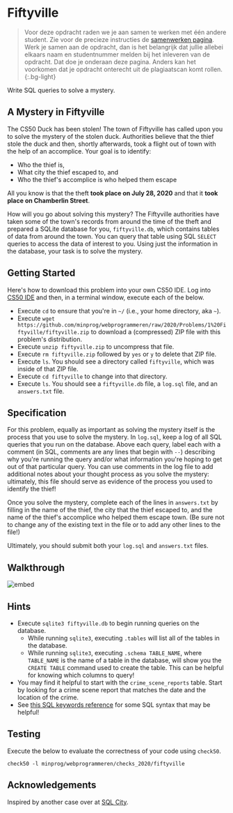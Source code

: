 # Fiftyville

> Voor deze opdracht raden we je aan samen te werken met één andere student. Zie voor de precieze instructies de [samenwerken pagina](/naslag/samenwerken). Werk je samen aan de opdracht, dan is het belangrijk dat jullie allebei elkaars naam en studentnummer melden bij het inleveren van de opdracht. Dat doe je onderaan deze pagina. Anders kan het voorkomen dat je opdracht onterecht uit de plagiaatscan komt rollen.
{:.bg-light}

Write SQL queries to solve a mystery.

## A Mystery in Fiftyville

The CS50 Duck has been stolen! The town of Fiftyville has called upon you to solve the mystery of the stolen duck. Authorities believe that the thief stole the duck and then, shortly afterwards, took a flight out of town with the help of an accomplice. Your goal is to identify:

* Who the thief is,
* What city the thief escaped to, and
* Who the thief's accomplice is who helped them escape

All you know is that the theft **took place on July 28, 2020** and that it **took place on Chamberlin Street**.

How will you go about solving this mystery? The Fiftyville authorities have taken some of the town's records from around the time of the theft and prepared a SQLite database for you, `fiftyville.db`, which contains tables of data from around the town. You can query that table using SQL `SELECT` queries to access the data of interest to you. Using just the information in the database, your task is to solve the mystery.

## Getting Started

Here's how to download this problem into your own CS50 IDE. Log into [CS50 IDE](https://ide.cs50.io/) and then, in a terminal window, execute each of the below.

* Execute `cd` to ensure that you're in `~/` (i.e., your home directory, aka `~`).
* Execute `wget https://github.com/minprog/webprogrammeren/raw/2020/Problems/1%20Fiftyville/fiftyville.zip` to download a (compressed) ZIP file with this problem's distribution.
* Execute `unzip fiftyville.zip` to uncompress that file.
* Execute `rm fiftyville.zip` followed by `yes` or `y` to delete that ZIP file.
* Execute `ls`. You should see a directory called `fiftyville`, which was inside of that ZIP file.
* Execute `cd fiftyville` to change into that directory.
* Execute `ls`. You should see a `fiftyville.db` file, a `log.sql` file, and an `answers.txt` file.

## Specification

For this problem, equally as important as solving the mystery itself is the process that you use to solve the mystery. In `log.sql`, keep a log of all SQL queries that you run on the database. Above each query, label each with a comment (in SQL, comments are any lines that begin with `--`) describing why you're running the query and/or what information you're hoping to get out of that particular query. You can use comments in the log file to add additional notes about your thought process as you solve the mystery: ultimately, this file should serve as evidence of the process you used to identify the thief!

Once you solve the mystery, complete each of the lines in `answers.txt` by filling in the name of the thief, the city that the thief escaped to, and the name of the thief's accomplice who helped them escape town. (Be sure not to change any of the existing text in the file or to add any other lines to the file!)

Ultimately, you should submit both your `log.sql` and `answers.txt` files.

## Walkthrough

![embed](https://www.youtube.com/embed/x7Q8tJMi7cQ)

## Hints

* Execute `sqlite3 fiftyville.db` to begin running queries on the database.
    * While running `sqlite3`, executing `.tables` will list all of the tables in the database.
    * While running `sqlite3`, executing `.schema TABLE_NAME`, where `TABLE_NAME` is the name of a table in the database, will show you the `CREATE TABLE` command used to create the table. This can be helpful for knowing which columns to query!
* You may find it helpful to start with the `crime_scene_reports` table. Start by looking for a crime scene report that matches the date and the location of the crime.
* See [this SQL keywords reference](https://www.w3schools.com/sql/sql_ref_keywords.asp) for some SQL syntax that may be helpful!

## Testing

Execute the below to evaluate the correctness of your code using `check50`.

```
check50 -l minprog/webprogrammeren/checks_2020/fiftyville
```

## Acknowledgements

Inspired by another case over at [SQL City](http://mystery.knightlab.com/).
